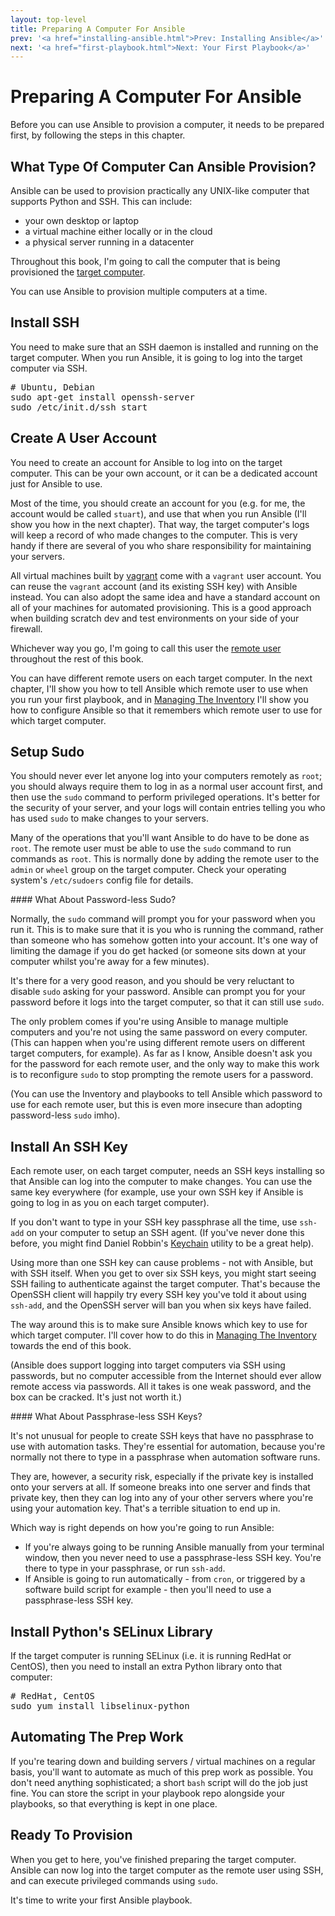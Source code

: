 ```yaml
---
layout: top-level
title: Preparing A Computer For Ansible
prev: '<a href="installing-ansible.html">Prev: Installing Ansible</a>'
next: '<a href="first-playbook.html">Next: Your First Playbook</a>'
---
```


# Preparing A Computer For Ansible

Before you can use Ansible to provision a computer, it needs to be prepared first, by following the steps in this chapter.

## What Type Of Computer Can Ansible Provision?

Ansible can be used to provision practically any UNIX-like computer that supports Python and SSH.  This can include:

* your own desktop or laptop
* a virtual machine either locally or in the cloud
* a physical server running in a datacenter

Throughout this book, I'm going to call the computer that is being provisioned the [target computer](key-concepts.html#target_computer).

You can use Ansible to provision multiple computers at a time.

## Install SSH

You need to make sure that an SSH daemon is installed and running on the target computer.  When you run Ansible, it is going to log into the target computer via SSH.

<pre>
# Ubuntu, Debian
sudo apt-get install openssh-server
sudo /etc/init.d/ssh start
</pre>

## Create A User Account

You need to create an account for Ansible to log into on the target computer.  This can be your own account, or it can be a dedicated account just for Ansible to use.

Most of the time, you should create an account for you (e.g. for me, the account would be called `stuart`), and use that when you run Ansible (I'll show you how in the next chapter).  That way, the target computer's logs will keep a record of who made changes to the computer.  This is very handy if there are several of you who share responsibility for maintaining your servers.

All virtual machines built by [vagrant](http://vagrantup.com) come with a `vagrant` user account.  You can reuse the `vagrant` account (and its existing SSH key) with Ansible instead.  You can also adopt the same idea and have a standard account on all of your machines for automated provisioning.  This is a good approach when building scratch dev and test environments on your side of your firewall.

Whichever way you go, I'm going to call this user the [remote user](key-concepts.html#remote_user) throughout the rest of this book.

You can have different remote users on each target computer.  In the next chapter, I'll show you how to tell Ansible which remote user to use when you run your first playbook, and in [Managing The Inventory](managing-the-inventory.html) I'll show you how to configure Ansible so that it remembers which remote user to use for which target computer.

## Setup Sudo

You should never ever let anyone log into your computers remotely as `root`; you should always require them to log in as a normal user account first, and then use the `sudo` command to perform privileged operations.  It's better for the security of your server, and your logs will contain entries telling you who has used `sudo` to make changes to your servers.

Many of the operations that you'll want Ansible to do have to be done as `root`.  The remote user must be able to use the `sudo` command to run commands as `root`.  This is normally done by adding the remote user to the `admin` or `wheel` group on the target computer.  Check your operating system's `/etc/sudoers` config file for details.

<div class="callout warning" markdown="1">
#### What About Password-less Sudo?

Normally, the `sudo` command will prompt you for your password when you run it.  This is to make sure that it is you who is running the command, rather than someone who has somehow gotten into your account.  It's one way of limiting the damage if you do get hacked (or someone sits down at your computer whilst you're away for a few minutes).

It's there for a very good reason, and you should be very reluctant to disable `sudo` asking for your password.  Ansible can prompt you for your password before it logs into the target computer, so that it can still use `sudo`.

The only problem comes if you're using Ansible to manage multiple computers and you're not using the same password on every computer.  (This can happen when you're using different remote users on different target computers, for example).  As far as I know, Ansible doesn't ask you for the password for each remote user, and the only way to make this work is to reconfigure `sudo` to stop prompting the remote users for a password.

(You can use the Inventory and playbooks to tell Ansible which password to use for each remote user, but this is even more insecure than adopting password-less `sudo` imho).
</div>

## Install An SSH Key

Each remote user, on each target computer, needs an SSH keys installing so that Ansible can log into the computer to make changes.  You can use the same key everywhere (for example, use your own SSH key if Ansible is going to log in as you on each target computer).

If you don't want to type in your SSH key passphrase all the time, use `ssh-add` on your computer to setup an SSH agent.  (If you've never done this before, you might find Daniel Robbin's [Keychain](http://www.funtoo.org/Keychain) utility to be a great help).

Using more than one SSH key can cause problems - not with Ansible, but with SSH itself.  When you get to over six SSH keys, you might start seeing SSH failing to authenticate against the target computer.  That's because the OpenSSH client will happily try every SSH key you've told it about using `ssh-add`, and the OpenSSH server will ban you when six keys have failed.

The way around this is to make sure Ansible knows which key to use for which target computer.  I'll cover how to do this in [Managing The Inventory](managing-the-inventory.html) towards the end of this book.

(Ansible does support logging into target computers via SSH using passwords, but no computer accessible from the Internet should ever allow remote access via passwords.  All it takes is one weak password, and the box can be cracked.  It's just not worth it.)

<div class="callout warning" markdown="1">
#### What About Passphrase-less SSH Keys?

It's not unusual for people to create SSH keys that have no passphrase to use with automation tasks.  They're essential for automation, because you're normally not there to type in a passphrase when automation software runs.

They are, however, a security risk, especially if the private key is installed onto your servers at all.  If someone breaks into one server and finds that private key, then they can log into any of your other servers where you're using your automation key.  That's a terrible situation to end up in.

Which way is right depends on how you're going to run Ansible:

* If you're always going to be running Ansible manually from your terminal window, then you never need to use a passphrase-less SSH key.  You're there to type in your passphrase, or run `ssh-add`.
* If Ansible is going to run automatically - from `cron`, or triggered by a software build script for example - then you'll need to use a passphrase-less SSH key.
</div>

## Install Python's SELinux Library

If the target computer is running SELinux (i.e. it is running RedHat or CentOS), then you need to install an extra Python library onto that computer:

<pre>
# RedHat, CentOS
sudo yum install libselinux-python
</pre>

## Automating The Prep Work

If you're tearing down and building servers / virtual machines on a regular basis, you'll want to automate as much of this prep work as possible.  You don't need anything sophisticated; a short `bash` script will do the job just fine.  You can store the script in your playbook repo alongside your playbooks, so that everything is kept in one place.

## Ready To Provision

When you get to here, you've finished preparing the target computer.  Ansible can now log into the target computer as the remote user using SSH, and can execute privileged commands using `sudo`.

It's time to write your first Ansible playbook.